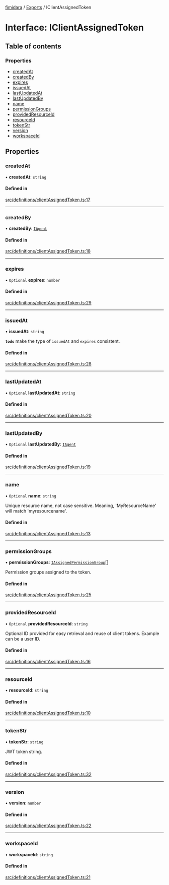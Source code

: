 [fimidara](../README.md) / [Exports](../modules.md) / IClientAssignedToken

# Interface: IClientAssignedToken

## Table of contents

### Properties

- [createdAt](IClientAssignedToken.md#createdat)
- [createdBy](IClientAssignedToken.md#createdby)
- [expires](IClientAssignedToken.md#expires)
- [issuedAt](IClientAssignedToken.md#issuedat)
- [lastUpdatedAt](IClientAssignedToken.md#lastupdatedat)
- [lastUpdatedBy](IClientAssignedToken.md#lastupdatedby)
- [name](IClientAssignedToken.md#name)
- [permissionGroups](IClientAssignedToken.md#permissiongroups)
- [providedResourceId](IClientAssignedToken.md#providedresourceid)
- [resourceId](IClientAssignedToken.md#resourceid)
- [tokenStr](IClientAssignedToken.md#tokenstr)
- [version](IClientAssignedToken.md#version)
- [workspaceId](IClientAssignedToken.md#workspaceid)

## Properties

### createdAt

• **createdAt**: `string`

#### Defined in

[src/definitions/clientAssignedToken.ts:17](https://github.com/softkave/files-js/blob/852341e/src/definitions/clientAssignedToken.ts#L17)

___

### createdBy

• **createdBy**: [`IAgent`](IAgent.md)

#### Defined in

[src/definitions/clientAssignedToken.ts:18](https://github.com/softkave/files-js/blob/852341e/src/definitions/clientAssignedToken.ts#L18)

___

### expires

• `Optional` **expires**: `number`

#### Defined in

[src/definitions/clientAssignedToken.ts:29](https://github.com/softkave/files-js/blob/852341e/src/definitions/clientAssignedToken.ts#L29)

___

### issuedAt

• **issuedAt**: `string`

**`todo`** make the type of `issuedAt` and `expires` consistent.

#### Defined in

[src/definitions/clientAssignedToken.ts:28](https://github.com/softkave/files-js/blob/852341e/src/definitions/clientAssignedToken.ts#L28)

___

### lastUpdatedAt

• `Optional` **lastUpdatedAt**: `string`

#### Defined in

[src/definitions/clientAssignedToken.ts:20](https://github.com/softkave/files-js/blob/852341e/src/definitions/clientAssignedToken.ts#L20)

___

### lastUpdatedBy

• `Optional` **lastUpdatedBy**: [`IAgent`](IAgent.md)

#### Defined in

[src/definitions/clientAssignedToken.ts:19](https://github.com/softkave/files-js/blob/852341e/src/definitions/clientAssignedToken.ts#L19)

___

### name

• `Optional` **name**: `string`

Unique resource name, not case sensitive. Meaning, 'MyResourceName' will match 'myresourcename'.

#### Defined in

[src/definitions/clientAssignedToken.ts:13](https://github.com/softkave/files-js/blob/852341e/src/definitions/clientAssignedToken.ts#L13)

___

### permissionGroups

• **permissionGroups**: [`IAssignedPermissionGroup`](IAssignedPermissionGroup.md)[]

Permission groups assigned to the token.

#### Defined in

[src/definitions/clientAssignedToken.ts:25](https://github.com/softkave/files-js/blob/852341e/src/definitions/clientAssignedToken.ts#L25)

___

### providedResourceId

• `Optional` **providedResourceId**: `string`

Optional ID provided for easy retrieval and reuse of client tokens. Example can be a user ID.

#### Defined in

[src/definitions/clientAssignedToken.ts:16](https://github.com/softkave/files-js/blob/852341e/src/definitions/clientAssignedToken.ts#L16)

___

### resourceId

• **resourceId**: `string`

#### Defined in

[src/definitions/clientAssignedToken.ts:10](https://github.com/softkave/files-js/blob/852341e/src/definitions/clientAssignedToken.ts#L10)

___

### tokenStr

• **tokenStr**: `string`

JWT token string.

#### Defined in

[src/definitions/clientAssignedToken.ts:32](https://github.com/softkave/files-js/blob/852341e/src/definitions/clientAssignedToken.ts#L32)

___

### version

• **version**: `number`

#### Defined in

[src/definitions/clientAssignedToken.ts:22](https://github.com/softkave/files-js/blob/852341e/src/definitions/clientAssignedToken.ts#L22)

___

### workspaceId

• **workspaceId**: `string`

#### Defined in

[src/definitions/clientAssignedToken.ts:21](https://github.com/softkave/files-js/blob/852341e/src/definitions/clientAssignedToken.ts#L21)

